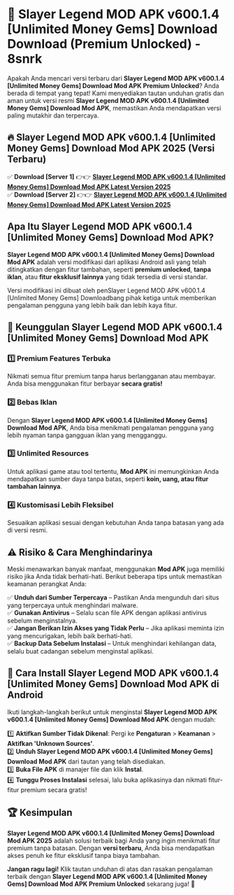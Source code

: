 # 🎯 Slayer Legend MOD APK v600.1.4 [Unlimited Money Gems] Download  Download (Premium Unlocked) -  8snrk

Apakah Anda mencari versi terbaru dari **Slayer Legend MOD APK v600.1.4 [Unlimited Money Gems] Download Mod APK Premium Unlocked**? Anda berada di tempat yang tepat! Kami menyediakan tautan unduhan gratis dan aman untuk versi resmi **Slayer Legend MOD APK v600.1.4 [Unlimited Money Gems] Download Mod APK**, memastikan Anda mendapatkan versi paling mutakhir dan terpercaya.

## 🔥 Slayer Legend MOD APK v600.1.4 [Unlimited Money Gems] Download Mod APK 2025 (Versi Terbaru)

✅ **Download [Server 1]** 👉👉 [**Slayer Legend MOD APK v600.1.4 [Unlimited Money Gems] Download Mod APK Latest Version 2025**](https://momento.my/?title=Slayer_Legend_MOD_APK_v600.1.4_[Unlimited_Money_Gems]_Download)  
✅ **Download [Server 2]** 👉👉 [**Slayer Legend MOD APK v600.1.4 [Unlimited Money Gems] Download Mod APK Latest Version 2025**](https://momento.my/?title=Slayer_Legend_MOD_APK_v600.1.4_[Unlimited_Money_Gems]_Download)  

## Apa Itu Slayer Legend MOD APK v600.1.4 [Unlimited Money Gems] Download Mod APK?

**Slayer Legend MOD APK v600.1.4 [Unlimited Money Gems] Download Mod APK** adalah versi modifikasi dari aplikasi Android asli yang telah ditingkatkan dengan fitur tambahan, seperti **premium unlocked**, **tanpa iklan**, atau **fitur eksklusif lainnya** yang tidak tersedia di versi standar.

Versi modifikasi ini dibuat oleh penSlayer Legend MOD APK v600.1.4 [Unlimited Money Gems] Downloadbang pihak ketiga untuk memberikan pengalaman pengguna yang lebih baik dan lebih kaya fitur.

## 🎯 Keunggulan Slayer Legend MOD APK v600.1.4 [Unlimited Money Gems] Download Mod APK

### 1️⃣ Premium Features Terbuka
Nikmati semua fitur premium tanpa harus berlangganan atau membayar. Anda bisa menggunakan fitur berbayar **secara gratis!**

### 2️⃣ Bebas Iklan
Dengan **Slayer Legend MOD APK v600.1.4 [Unlimited Money Gems] Download Mod APK**, Anda bisa menikmati pengalaman pengguna yang lebih nyaman tanpa gangguan iklan yang mengganggu.

### 3️⃣ Unlimited Resources
Untuk aplikasi game atau tool tertentu, **Mod APK** ini memungkinkan Anda mendapatkan sumber daya tanpa batas, seperti **koin, uang, atau fitur tambahan lainnya**.

### 4️⃣ Kustomisasi Lebih Fleksibel
Sesuaikan aplikasi sesuai dengan kebutuhan Anda tanpa batasan yang ada di versi resmi.

## ⚠️ Risiko & Cara Menghindarinya

Meski menawarkan banyak manfaat, menggunakan **Mod APK** juga memiliki risiko jika Anda tidak berhati-hati. Berikut beberapa tips untuk memastikan keamanan perangkat Anda:

✅ **Unduh dari Sumber Terpercaya** – Pastikan Anda mengunduh dari situs yang terpercaya untuk menghindari malware.  
✅ **Gunakan Antivirus** – Selalu scan file APK dengan aplikasi antivirus sebelum menginstalnya.  
✅ **Jangan Berikan Izin Akses yang Tidak Perlu** – Jika aplikasi meminta izin yang mencurigakan, lebih baik berhati-hati.  
✅ **Backup Data Sebelum Instalasi** – Untuk menghindari kehilangan data, selalu buat cadangan sebelum menginstal aplikasi.

## 📌 Cara Install Slayer Legend MOD APK v600.1.4 [Unlimited Money Gems] Download Mod APK di Android

Ikuti langkah-langkah berikut untuk menginstal **Slayer Legend MOD APK v600.1.4 [Unlimited Money Gems] Download Mod APK** dengan mudah:

1️⃣ **Aktifkan Sumber Tidak Dikenal**: Pergi ke **Pengaturan** > **Keamanan** > **Aktifkan 'Unknown Sources'**.  
2️⃣ **Unduh Slayer Legend MOD APK v600.1.4 [Unlimited Money Gems] Download Mod APK** dari tautan yang telah disediakan.  
3️⃣ **Buka File APK** di manajer file dan klik **Instal**.  
4️⃣ **Tunggu Proses Instalasi** selesai, lalu buka aplikasinya dan nikmati fitur-fitur premium secara gratis!

## 🏆 Kesimpulan

**Slayer Legend MOD APK v600.1.4 [Unlimited Money Gems] Download Mod APK 2025** adalah solusi terbaik bagi Anda yang ingin menikmati fitur premium tanpa batasan. Dengan **versi terbaru**, Anda bisa mendapatkan akses penuh ke fitur eksklusif tanpa biaya tambahan.

**Jangan ragu lagi!** Klik tautan unduhan di atas dan rasakan pengalaman terbaik dengan **Slayer Legend MOD APK v600.1.4 [Unlimited Money Gems] Download Mod APK Premium Unlocked** sekarang juga! 🚀
